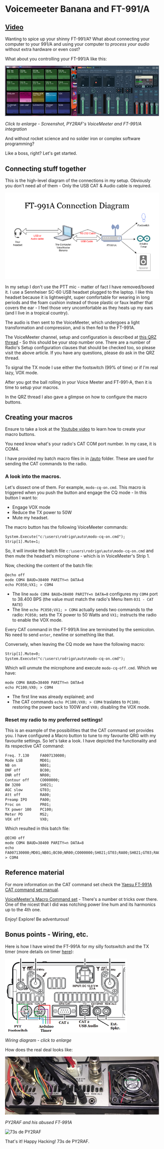 # Voicemeeter Banana and FT-991/A

## [Video](https://www.youtube.com/watch?v=UWEsG-L3iVU)
Wanting to spice up your shinny FT-991/A? What about connecting your computer to your 991/A and using your computer to *process your audio* without extra hardware or even cost?

What about you controlling your FT-991/A like this:

[![Screenshot, PY2RAF's VoiceMeeter and FT-991/A integration](/images/scaled-screenshot-voicemeeter-ft991a.jpg)](/images/screenshot-voicemeeter-ft991a.png)

*Click to enlarge - Screenshot, PY2RAF's VoiceMeeter and FT-991/A integration*

And without rocket science and no solder iron or complex software programming?

Like a boss, right? Let's get started.

## Connecting stuff together
This is the high-level diagram of the connections in my setup. Obviously you don't need all of them - Only the USB CAT & Audio cable is required. 

![Connection diagram - FT-991/A and VoiceMeeter Banana](/images/ft-991-a-Connection-Diagram-2.png)

In my setup I don't use the PTT mic - matter of fact I have removed/boxed it. I use a Sennheiser SC-60 USB headset plugged to the laptop. I like this headset because it is lightweight, super comfortable for wearing in long periods and the foam cushion instead of those plastic or faux leather that covers the ear - I feel those very uncomfortable as they heats up my ears (and I live in a tropical country).

The audio is then sent to the VoiceMeeter, which undergoes a light transformation and compression, and is then fed to the FT-991A.

The VoiceMeeter channel, setup and configuration is described at [this QRZ thread](https://forums.qrz.com/index.php?threads/going-software-defined.650584/) - So this should be your stop number one. There are a number of Radio's Setup configuration clauses that should be checked too, so please visit the above article. If you have any questions, please do ask in the QRZ thread.

To signal the TX mode I use either the footswitch (99% of time) or if I'm real lazy, VOX mode.

After you got the ball rolling in your Voice Meeter and FT-991-A, then it is time to setup your macros.

In the QRZ thread I also gave a glimpse on how to configure the macro buttons.



## Creating your macros

Ensure to take a look at the [Youtube video](https://www.youtube.com/watch?v=UWEsG-L3iVU) to learn how to create your macro buttons.

You need know what's your radio's CAT COM port number. In my case, it is COM4.

I have provided my batch macro files in in [/auto](/auto) folder. These are used for sending the CAT commands to the radio.

### A look into the macros.

Let's dissect one of them. For example, `modo-cq-on.cmd`.
This macro is triggered when you push the button and engage the CQ mode - In this button I want to:

* Engage VOX mode
* Reduce the TX power to 50W
* Mute my headset.

The macro button has the following VoiceMeeter commands:

~~~
System.Execute("c:\users\rodrigo\auto\modo-cq-on.cmd");
Strip[1].Mute=1;
~~~

So, it will invoke the batch file `c:\users\rodrigo\auto\modo-cq-on.cmd` and then mute the headset's microphone - which is in VoiceMeeter's Strip 1.

Now, checking the content of the batch file:

~~~
@echo off
mode COM4 BAUD=38400 PARITY=n DATA=8
echo PC050;VX1; > COM4
~~~

* The line `mode COM4 BAUD=38400 PARITY=n DATA=8` configures my `COM4` port to 38.400 BPS (the value must match the radio's Menu Item `031 - CAT RATE`)
* The line `echo PC050;VX1; > COM4` actually sends two commands to the radio: `PC050;` sets the TX power to 50 Watts and `VX1;` instructs the radio to enable the VOX mode.

Every CAT command in the FT-991/A line are terminated by the semicolon. No need to send `enter`, newline or something like that.

Conversely, when leaving the CQ mode we have the following macro:

~~~
Strip[1].Mute=0;
System.Execute("c:\users\rodrigo\auto\modo-cq-on.cmd");
~~~

Which will unmute the microphone and execute `modo-cq-off.cmd`. Which we have:

~~~
mode COM4 BAUD=38400 PARITY=n DATA=8
echo PC100;VX0; > COM4
~~~

* The first line was already explained; and
* The CAT commands `echo PC100;VX0; > COM4` traslates to `PC100;` restoring the power back to 100W and `VX0;` disabling the VOX mode.

### Reset my radio to my preferred settings!
This is an example of the possibilities that the CAT command set provides you. I have configured a Macro button to tune to my favourite QRG with my favourite settings. So let's take a look. I have depicted the functionality and its respective CAT command:

~~~
Freq. 7.130     FA007130000;
Mode LSB        MD01;
NB on           NB01;
DNF off         BC00;
DNR off         NR00;
Contour off     CO000000;
BW 3200         SH021;
AGC slow        GT03;
Att off         RA00;
Preamp IPO      PA00;
Proc on         PR01;
TX power 100    PC100;
Meter PO        MS2;
VOX off         VX0;
~~~

Which resulted in this batch file:

~~~
@ECHO off
mode COM4 BAUD=38400 PARITY=n DATA=8
echo FA007130000;MD01;NB01;BC00;NR00;CO000000;SH021;GT03;RA00;SH021;GT03;RA00;PA00;PR01;PC100;MS2;VX0; > COM4
~~~

## Reference material

For more information on the CAT command set check the [Yaesu FT-991A CAT command set manual](https://www.yaesu.com/downloadFile.cfm?FileID=13370&FileCatID=158&FileName=FT%2D991A%5FCAT%5FOM%5FENG%5F1711%2DD.pdf&FileContentType=application%2Fpdf).

[VoiceMeeter's Macro Command set](https://www.vb-audio.com/Voicemeeter/VoicemeeterBanana_UserManual.pdf) - There's a number ot tricks over there. One of the nicest that I did was notching power line hum and its harmonics up to the 4th one.

Enjoy! Explore! Be adventurous!

## Bonus points - Wiring, etc.

Here is how I have wired the FT-991A for my silly footswitch and the TX timer (more details on timer [here](https://github.com/rfrht/Yaesu-OLED-TX-Timer)):

[![Wiring Diagram](/images/scaled-ft-991-a-port-wiring.png)](/images/ft-991-a-port-wiring.png)

*Wiring diagram - click to enlarge*

How does the real deal looks like:

[![Actual FT-991A Wiring](/images/scaled-ft-991-a-picture-wired.jpg)](/images/ft-991-a-picture-wired.jpg)

*PY2RAF and his abused FT-991A*

![73s de PY2RAF](https://rf3.org:8443/q/wink-vm.png)

That's it! Happy Hacking! 73s de PY2RAF.
